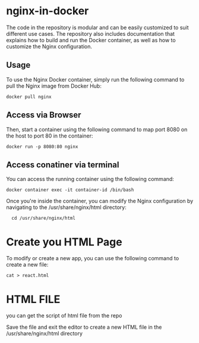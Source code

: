 # nginx-in-docker
 The code in the repository is modular and can be easily customized to suit different use cases. The repository also includes documentation that explains how to build and run the Docker container, as well as how to customize the Nginx configuration. 
 
 ## Usage
 To use the Nginx Docker container, simply run the following command to pull the Nginx image from Docker Hub:
 ```
 docker pull nginx

 ```

## Access via Browser 
Then, start a container using the following command to map port 8080 on the host to port 80 in the container:
 ```
 docker run -p 8080:80 nginx

  ```
  
  ## Access conatiner via terminal
  You can access the running container using the following command:
   ```
   docker container exec -it container-id /bin/bash
   ```
   
   Once you're inside the container, you can modify the Nginx configuration by navigating to the /usr/share/nginx/html directory:
 ```
   cd /usr/share/nginx/html
 ```
 
 # Create you HTML Page 
 To modify or create a new app, you can use the following command to create a new file:
```
cat > react.html
```

# HTML FILE 
you can get the script of html file  from the repo 

Save the file and exit the editor to create a new HTML file in the /usr/share/nginx/html directory

